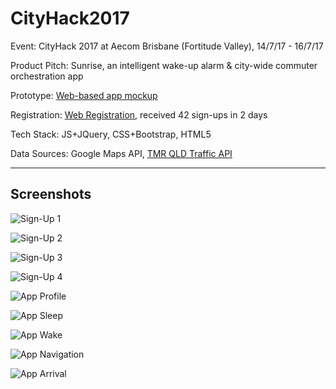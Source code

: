 # CityHack2017

Event: CityHack 2017 at Aecom Brisbane (Fortitude Valley), 14/7/17 - 16/7/17

Product Pitch: Sunrise, an intelligent wake-up alarm & city-wide commuter orchestration app

Prototype: [Web-based app mockup](https://merrickheley.github.io/CityHack2017/settings.html)

Registration: [Web Registration](https://merrickheley.github.io/CityHack2017/signup.html), received 42 sign-ups in 2 days

Tech Stack: JS+JQuery, CSS+Bootstrap, HTML5

Data Sources: Google Maps API, [TMR QLD Traffic API](https://data.qld.gov.au/dataset/131940-traffic-and-travel-information-geojson-api)

----

## Screenshots

![Sign-Up 1](/screenshots/capture-signup1.PNG?raw=true)

![Sign-Up 2](/screenshots/capture-signup2.PNG?raw=true)

![Sign-Up 3](/screenshots/capture-signup3.PNG?raw=true)

![Sign-Up 4](/screenshots/capture-signup4.PNG?raw=true)

![App Profile](/screenshots/capture-profile.PNG?raw=true)

![App Sleep](/screenshots/capture-sleep.PNG?raw=true)

![App Wake](/screenshots/capture-wakeup.PNG?raw=true)

![App Navigation](/screenshots/capture-navigating.PNG?raw=true)

![App Arrival](/screenshots/capture-arrived.PNG?raw=true)
